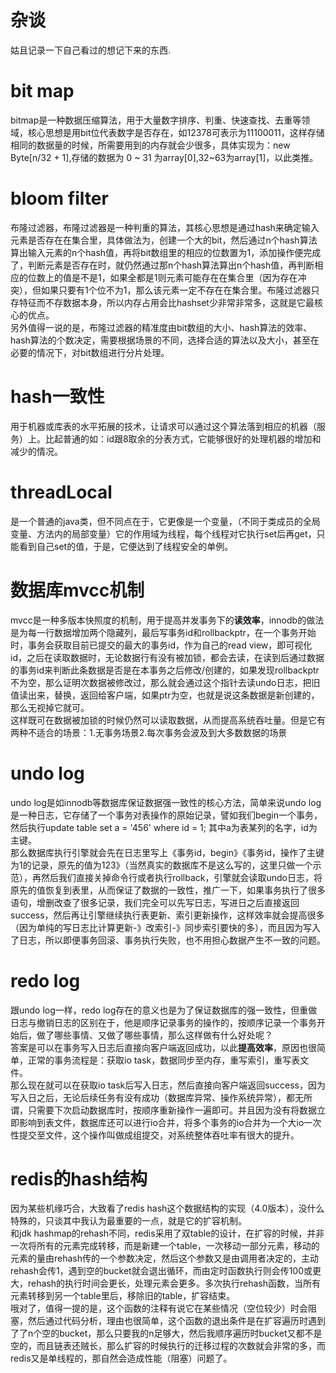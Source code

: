 # 杂谈
姑且记录一下自己看过的想记下来的东西.
# bit map 
bitmap是一种数据压缩算法，用于大量数字排序、判重、快速查找、去重等领域，核心思想是用bit位代表数字是否存在，如12378可表示为11100011，这样存储相同的数据量的时候，所需要用到的内存就会少很多，具体实现为：new Byte[n/32 + 1],存储的数据为 0 ~ 31 为array[0],32~63为array[1]，以此类推。
# bloom filter
布隆过滤器，布隆过滤器是一种判重的算法，其核心思想是通过hash来确定输入元素是否存在在集合里，具体做法为，创建一个大的bit[](根据情况也可能会分片)，然后通过n个hash算法算出输入元素的n个hash值，再将bit数组里的相应的位数置为1，添加操作便完成了，判断元素是否存在时，就仍然通过那n个hash算法算出n个hash值，再判断相应的位数上的值是不是1，如果全都是1则元素可能存在在集合里（因为存在冲突），但如果只要有1个位不为1，那么该元素一定不存在在集合里。布隆过滤器只存特征而不存数据本身，所以内存占用会比hashset少非常非常多，这就是它最核心的优点。<br>
另外值得一说的是，布隆过滤器的精准度由bit数组的大小、hash算法的效率、hash算法的个数决定，需要根据场景的不同，选择合适的算法以及大小，甚至在必要的情况下，对bit数组进行分片处理。
# hash一致性
用于机器或库表的水平拓展的技术，让请求可以通过这个算法落到相应的机器（服务）上。比起普通的如：id跟8取余的分表方式，它能够很好的处理机器的增加和减少的情况。
# threadLocal
是一个普通的java类，但不同点在于，它更像是一个变量，（不同于类成员的全局变量、方法内的局部变量）它的作用域为线程，每个线程对它执行set后再get，只能看到自己set的值，于是，它便达到了线程安全的单例。
# 数据库mvcc机制
mvcc是一种多版本快照度的机制，用于提高并发事务下的**读效率**，innodb的做法是为每一行数据增加两个隐藏列，最后写事务id和rollbackptr，在一个事务开始时，事务会获取目前已提交的最大的事务id，作为自己的read view，即可视化id，之后在读取数据时，无论数据行有没有被加锁，都会去读，在读到后通过数据的事务id来判断此条数据是否是在本事务之后修改/创建的，如果发现rollbackptr不为空，那么证明次数据被修改过，那么就会通过这个指针去读undo日志，把旧值读出来，替换，返回给客户端，如果ptr为空，也就是说这条数据是新创建的，那么无视掉它就可。                  
这样既可在数据被加锁的时候仍然可以读取数据，从而提高系统吞吐量。但是它有两种不适合的场景：1.无事务场景2.每次事务会波及到大多数数据的场景
# undo log
undo log是如innodb等数据库保证数据强一致性的核心方法，简单来说undo log是一种日志，它存储了一个事务对表操作的原始记录，譬如我们begin一个事务，然后执行update table set a = '456' where id = 1; 其中a为表某列的名字，id为主键。         
那么数据库执行引擎就会先在日志里写上《事务id，begin》《事务id，操作了主键为1的记录，原先的值为123》（当然真实的数据库不是这么写的，这里只做一个示范），再然后我们直接关掉命令行或者执行rollback，引擎就会读取undo日志，将原先的值恢复到表里，从而保证了数据的一致性，推广一下，如果事务执行了很多语句，增删改查了很多记录，我们完全可以先写日志，写进日之后直接返回success，然后再让引擎继续执行表更新、索引更新操作，这样效率就会提高很多（因为单纯的写日志比计算更新-》改索引-》同步索引要快的多），而且因为写入了日志，所以即便事务回滚、事务执行失败，也不用担心数据产生不一致的问题。
# redo log
跟undo log一样，redo log存在的意义也是为了保证数据库的强一致性，但重做日志与撤销日志的区别在于，他是顺序记录事务的操作的，按顺序记录一个事务开始后，做了哪些事情、又做了哪些事情，那么这样做有什么好处呢？         
答案是可以在事务写入日志后直接向客户端返回成功，以此**提高效率**，原因也很简单，正常的事务流程是：获取io task，数据同步至内存，重写索引，重写表文件。   
那么现在就可以在获取io task后写入日志，然后直接向客户端返回success，因为写入日之后，无论后续任务有没有成功（数据库异常、操作系统异常），都无所谓，只需要下次启动数据库时，按顺序重新操作一遍即可。并且因为没有将数据立即影响到表文件，数据库还可以进行io合并，将多个事务的io合并为一个大io一次性提交至文件，这个操作叫做成组提交，对系统整体吞吐率有很大的提升。
# redis的hash结构
因为某些机缘巧合，大致看了redis hash这个数据结构的实现（4.0版本），没什么特殊的，只谈其中我认为最重要的一点，就是它的扩容机制。      
和jdk hashmap的rehash不同，redis采用了双table的设计，在扩容的时候，并非一次将所有的元素完成转移，而是新建一个table，一次移动一部分元素，移动的元素的量由rehash传的一个参数决定，然后这个参数又是由调用者决定的，主动rehash会传1，遇到空的bucket就会退出循环，而由定时函数执行则会传100或更大，rehash的执行时间会更长，处理元素会更多。多次执行rehash函数，当所有元素转移到另一个table里后，移除旧的table，扩容结束。      
哦对了，值得一提的是，这个函数的注释有说它在某些情况（空位较少）时会阻塞，然后通过代码分析，理由也很简单，这个函数的退出条件是在扩容遍历时遇到了了n个空的bucket，那么只要我的n足够大，然后我顺序遍历时bucket又都不是空的，而且链表还贼长，那么扩容的时候执行的迁移过程的次数就会非常的多，而redis又是单线程的，那自然会造成性能（阻塞）问题了。
